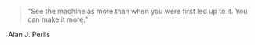 > "See the machine as more than when you were first led up to it. You can make it more."

Alan J. Perlis
